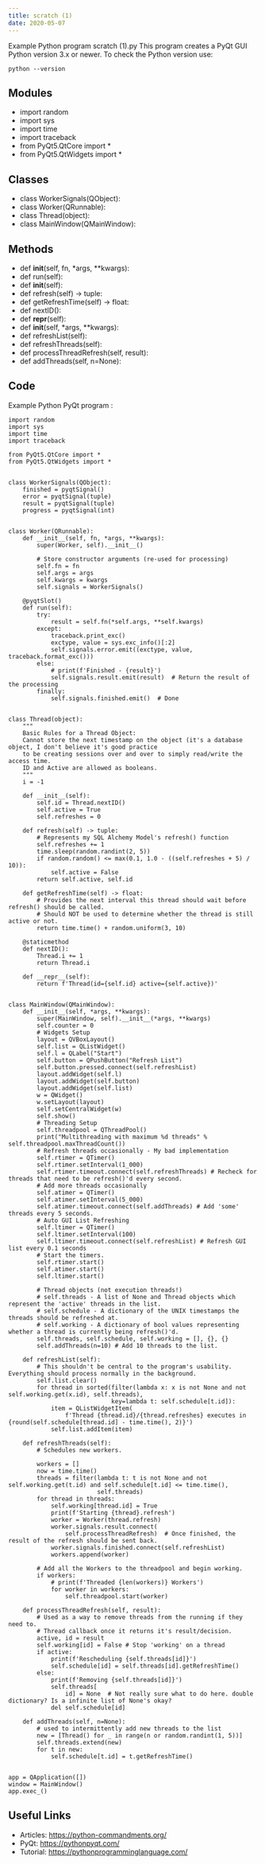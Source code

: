 ```yaml
---
title: scratch (1)
date: 2020-05-07
---
```

Example Python program scratch (1).py
This program creates a PyQt GUI
Python version 3.x or newer.
To check the Python version use:

    python --version

## Modules

* import random
* import sys
* import time
* import traceback
* from PyQt5.QtCore import *
* from PyQt5.QtWidgets import *

## Classes

* class WorkerSignals(QObject):
* class Worker(QRunnable):
* class Thread(object):
* class MainWindow(QMainWindow):

## Methods

* def __init__(self, fn, *args, **kwargs):
* def run(self):
* def __init__(self):
* def refresh(self) -> tuple:
* def getRefreshTime(self) -> float:
* def nextID():
* def __repr__(self):
* def __init__(self, *args, **kwargs):
* def refreshList(self):
* def refreshThreads(self):
* def processThreadRefresh(self, result):
* def addThreads(self, n=None):

## Code

Example Python PyQt program :

    import random
    import sys
    import time
    import traceback
    
    from PyQt5.QtCore import *
    from PyQt5.QtWidgets import *
    
    
    class WorkerSignals(QObject):
        finished = pyqtSignal()
        error = pyqtSignal(tuple)
        result = pyqtSignal(tuple)
        progress = pyqtSignal(int)
    
    
    class Worker(QRunnable):
        def __init__(self, fn, *args, **kwargs):
            super(Worker, self).__init__()
    
            # Store constructor arguments (re-used for processing)
            self.fn = fn
            self.args = args
            self.kwargs = kwargs
            self.signals = WorkerSignals()
    
        @pyqtSlot()
        def run(self):
            try:
                result = self.fn(*self.args, **self.kwargs)
            except:
                traceback.print_exc()
                exctype, value = sys.exc_info()[:2]
                self.signals.error.emit((exctype, value, traceback.format_exc()))
            else:
                # print(f'Finished - {result}')
                self.signals.result.emit(result)  # Return the result of the processing
            finally:
                self.signals.finished.emit()  # Done
    
    
    class Thread(object):
        """
        Basic Rules for a Thread Object:
        Cannot store the next timestamp on the object (it's a database object, I don't believe it's good practice
        to be creating sessions over and over to simply read/write the access time.
        ID and Active are allowed as booleans.
        """
        i = -1
    
        def __init__(self):
            self.id = Thread.nextID()
            self.active = True
            self.refreshes = 0
    
        def refresh(self) -> tuple:
            # Represents my SQL Alchemy Model's refresh() function
            self.refreshes += 1
            time.sleep(random.randint(2, 5))
            if random.random() <= max(0.1, 1.0 - ((self.refreshes + 5) / 10)):
                self.active = False
            return self.active, self.id
    
        def getRefreshTime(self) -> float:
            # Provides the next interval this thread should wait before refresh() should be called.
            # Should NOT be used to determine whether the thread is still active or not.
            return time.time() + random.uniform(3, 10)
    
        @staticmethod
        def nextID():
            Thread.i += 1
            return Thread.i
    
        def __repr__(self):
            return f'Thread(id={self.id} active={self.active})'
    
    
    class MainWindow(QMainWindow):
        def __init__(self, *args, **kwargs):
            super(MainWindow, self).__init__(*args, **kwargs)
            self.counter = 0
            # Widgets Setup
            layout = QVBoxLayout()
            self.list = QListWidget()
            self.l = QLabel("Start")
            self.button = QPushButton("Refresh List")
            self.button.pressed.connect(self.refreshList)
            layout.addWidget(self.l)
            layout.addWidget(self.button)
            layout.addWidget(self.list)
            w = QWidget()
            w.setLayout(layout)
            self.setCentralWidget(w)
            self.show()
            # Threading Setup
            self.threadpool = QThreadPool()
            print("Multithreading with maximum %d threads" % self.threadpool.maxThreadCount())
            # Refresh threads occasionally - My bad implementation
            self.rtimer = QTimer()
            self.rtimer.setInterval(1_000)
            self.rtimer.timeout.connect(self.refreshThreads) # Recheck for threads that need to be refresh()'d every second.
            # Add more threads occasionally
            self.atimer = QTimer()
            self.atimer.setInterval(5_000)
            self.atimer.timeout.connect(self.addThreads) # Add 'some' threads every 5 seconds.
            # Auto GUI List Refreshing
            self.ltimer = QTimer()
            self.ltimer.setInterval(100)
            self.ltimer.timeout.connect(self.refreshList) # Refresh GUI list every 0.1 seconds
            # Start the timers.
            self.rtimer.start()
            self.atimer.start()
            self.ltimer.start()
    
            # Thread objects (not execution threads!)
            # self.threads - A list of None and Thread objects which represent the 'active' threads in the list.
            # self.schedule - A dictionary of the UNIX timestamps the threads should be refreshed at.
            # self.working - A dictionary of bool values representing whether a thread is currently being refresh()'d.
            self.threads, self.schedule, self.working = [], {}, {}
            self.addThreads(n=10) # Add 10 threads to the list.
    
        def refreshList(self):
            # This shouldn't be central to the program's usability. Everything should process normally in the background.
            self.list.clear()
            for thread in sorted(filter(lambda x: x is not None and not self.working.get(x.id), self.threads),
                                 key=lambda t: self.schedule[t.id]):
                item = QListWidgetItem(
                    f'Thread {thread.id}/{thread.refreshes} executes in {round(self.schedule[thread.id] - time.time(), 2)}')
                self.list.addItem(item)
    
        def refreshThreads(self):
            # Schedules new workers.
    
            workers = []
            now = time.time()
            threads = filter(lambda t: t is not None and not self.working.get(t.id) and self.schedule[t.id] <= time.time(),
                             self.threads)
            for thread in threads:
                self.working[thread.id] = True
                print(f'Starting {thread}.refresh')
                worker = Worker(thread.refresh)
                worker.signals.result.connect(
                    self.processThreadRefresh)  # Once finished, the result of the refresh should be sent back.
                worker.signals.finished.connect(self.refreshList)
                workers.append(worker)
    
            # Add all the Workers to the threadpool and begin working.
            if workers:
                # print(f'Threaded {len(workers)} Workers')
                for worker in workers:
                    self.threadpool.start(worker)
    
        def processThreadRefresh(self, result):
            # Used as a way to remove threads from the running if they need to.
            # Thread callback once it returns it's result/decision.
            active, id = result
            self.working[id] = False # Stop 'working' on a thread
            if active:
                print(f'Rescheduling {self.threads[id]}')
                self.schedule[id] = self.threads[id].getRefreshTime()
            else:
                print(f'Removing {self.threads[id]}')
                self.threads[
                    id] = None  # Not really sure what to do here. double dictionary? Is a infinite list of None's okay?
                del self.schedule[id]
    
        def addThreads(self, n=None):
            # used to intermittently add new threads to the list
            new = [Thread() for _ in range(n or random.randint(1, 5))]
            self.threads.extend(new)
            for t in new:
                self.schedule[t.id] = t.getRefreshTime()
    
    
    app = QApplication([])
    window = MainWindow()
    app.exec_()
    

## Useful Links

- Articles: https://python-commandments.org/
- PyQt: https://pythonpyqt.com/
- Tutorial: https://pythonprogramminglanguage.com/
